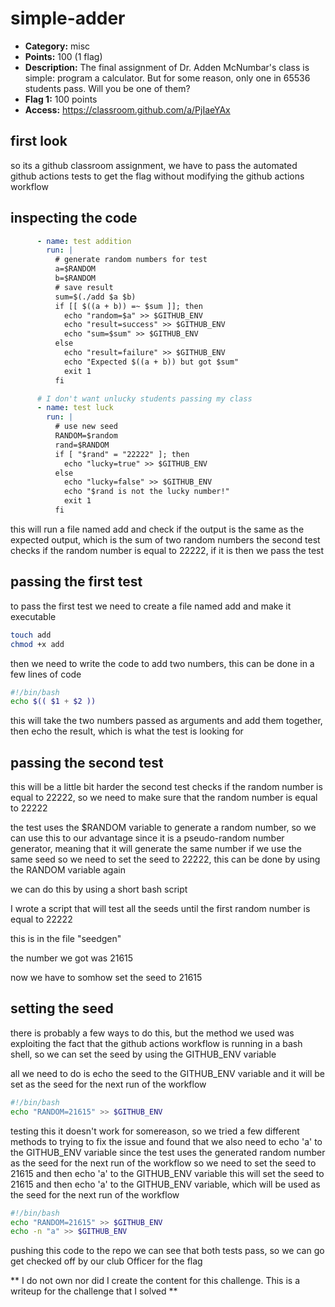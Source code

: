 # simple-adder
- **Category:** misc
- **Points:** 100 (1 flag)
- **Description:** The final assignment of Dr. Adden McNumbar's class is simple: program a calculator. But for some reason, only one in 65536 students pass. Will you be one of them?
- **Flag 1:** 100 points
- **Access:** https://classroom.github.com/a/PjIaeYAx

## first look   
so its a github classroom assignment, we have to pass the automated github actions tests to get the flag without modifying the github actions workflow

## inspecting the code
```yml
      - name: test addition
        run: |
          # generate random numbers for test
          a=$RANDOM
          b=$RANDOM
          # save result
          sum=$(./add $a $b)
          if [[ $((a + b)) =~ $sum ]]; then
            echo "random=$a" >> $GITHUB_ENV
            echo "result=success" >> $GITHUB_ENV
            echo "sum=$sum" >> $GITHUB_ENV
          else
            echo "result=failure" >> $GITHUB_ENV
            echo "Expected $((a + b)) but got $sum"
            exit 1
          fi

      # I don't want unlucky students passing my class
      - name: test luck
        run: |
          # use new seed
          RANDOM=$random
          rand=$RANDOM
          if [ "$rand" = "22222" ]; then
            echo "lucky=true" >> $GITHUB_ENV
          else
            echo "lucky=false" >> $GITHUB_ENV
            echo "$rand is not the lucky number!"
            exit 1
          fi
```

this will run a file named add and check if the output is the same as the expected output, which is the sum of two random numbers
the second test checks if the random number is equal to 22222, if it is then we pass the test

## passing the first test
to pass the first test we need to create a file named add and make it executable
```bash
touch add
chmod +x add
```
then we need to write the code to add two numbers, this can be done in a few lines of code
```bash
#!/bin/bash
echo $(( $1 + $2 ))
```

this will take the two numbers passed as arguments and add them together, then echo the result, which is what the test is looking for

## passing the second test
this will be a little bit harder
the second test checks if the random number is equal to 22222, so we need to make sure that the random number is equal to 22222

the test uses the $RANDOM variable to generate a random number, so we can use this to our advantage since it is a pseudo-random number generator, meaning that it will generate the same number if we use the same seed
so we need to set the seed to 22222, this can be done by using the RANDOM variable again

we can do this by using a short bash script

I wrote a script that will test all the seeds until the first random number is equal to 22222

this is in the file "seedgen"

the number we got was 21615

now we have to somhow set the seed to 21615

## setting the seed
there is probably a few ways to do this, but the method we used was exploiting the fact that the github actions workflow is running in a bash shell, so we can set the seed by using the GITHUB_ENV variable

all we need to do is echo the seed to the GITHUB_ENV variable and it will be set as the seed for the next run of the workflow

```bash
#!/bin/bash
echo "RANDOM=21615" >> $GITHUB_ENV
```

testing this it doesn't work for somereason, so we tried a few different methods to trying to fix the issue and found that we also need to echo 'a' to the GITHUB_ENV variable since the test uses the generated random number as the seed for the next run of the workflow
so we need to set the seed to 21615 and then echo 'a' to the GITHUB_ENV variable
this will set the seed to 21615 and then echo 'a' to the GITHUB_ENV variable, which will be used as the seed for the next run of the workflow

```bash
#!/bin/bash
echo "RANDOM=21615" >> $GITHUB_ENV
echo -n "a" >> $GITHUB_ENV
```
pushing this code to the repo we can see that both tests pass, so we can go get checked off by our club Officer for the flag

** I do not own nor did I create the content for this challenge. This is a writeup for the challenge that I solved **

